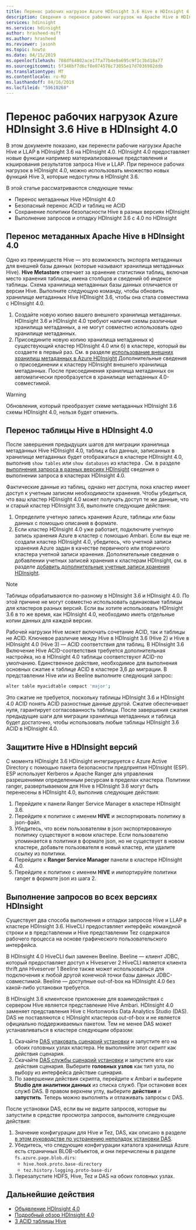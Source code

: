 ```yaml
---
title: Перенос рабочих нагрузок Azure HDInsight 3.6 Hive в HDInsight 4.0
description: Сведения о переносе рабочих нагрузок на Apache Hive в HDInsight 3.6 4.0 HDInsight.
services: hdinsight
ms.service: hdinsight
author: hrasheed-msft
ms.author: hrasheed
ms.reviewer: jasonh
ms.topic: howto
ms.date: 04/15/2019
ms.openlocfilehash: 708df64802ace17fa77b4e0a695c9f1c3bd18a77
ms.sourcegitcommit: 5f348bf7d6cf8e074576c73055e17d7036982ddb
ms.translationtype: MT
ms.contentlocale: ru-RU
ms.lasthandoff: 04/16/2019
ms.locfileid: "59610268"
---
```

# <a name="migrate-azure-hdinsight-36-hive-workloads-to-hdinsight-40"></a>Перенос рабочих нагрузок Azure HDInsight 3.6 Hive в HDInsight 4.0

В этом документе показано, как перенести рабочие нагрузки Apache Hive и LLAP в HDInsight 3.6 на HDInsight 4.0. HDInsight 4.0 предоставляет новые функции например материализованные представления и кэширования результатов запроса Hive и LLAP. При переносе рабочих нагрузок в HDInsight 4.0, можно использовать множество новых функций Hive 3, которые недоступны в HDInsight 3.6.

В этой статье рассматриваются следующие темы:

* Перенос метаданных Hive HDInsight 4.0
* Безопасный перенос ACID и таблиц не ACID
* Сохранение политики безопасности Hive в разных версиях HDInsight
* Выполнение запросов и отладку HDInsight 3.6 с 4.0 по HDInsight

## <a name="migrate-apache-hive-metadata-to-hdinsight-40"></a>Перенос метаданных Apache Hive в HDInsight 4.0

Одно из преимуществ Hive — это возможность экспорта метаданных для внешней базы данных (которые называют хранилища метаданных Hive). **Hive Metastore** отвечает за хранение статистики таблиц, включая место хранения таблицы, имена столбцов и сведений об индексе таблицы. Схема хранилища метаданных базы данных отличается от версии Hive. Выполните следующую команду, чтобы обновить хранилище метаданных Hive HDInsight 3.6, чтобы она стала совместима с HDInsight 4.0.

1. Создайте новую копию вашего внешнего хранилища метаданных. HDInsight 3.6 и HDInsight 4.0 требуют наличия схемы различные хранилища метаданных, а не могут совместно использовать одно хранилище метаданных.
1. Присоедините новую копию хранилища метаданных к) существующий кластер HDInsight 4.0 или б) в кластере, который вы создаете в первый раз. См. в разделе [использование внешних хранилищ метаданных в Azure HDInsight](../hdinsight-use-external-metadata-stores.md) Дополнительные сведения о присоединении к кластеру HDInsight внешнего хранилища метаданных. После присоединения хранилища метаданных он автоматически преобразуется в хранилище метаданных 4.0-совместимой.

> [!Warning]
> Обновления, который преобразует схеме метаданных HDInsight 3.6 схемы HDInsight 4.0, нельзя будет отменить.

## <a name="migrate-hive-tables-to-hdinsight-40"></a>Перенос таблицы Hive в HDInsight 4.0

После завершения предыдущих шагов для миграции хранилища метаданных Hive HDInsight 4.0, таблиц и баз данных, записанных в хранилище метаданных будет отображаться в кластере HDInsight 4.0, выполнив `show tables` или `show databases` из кластера . См. в разделе [выполнения запроса в разных версиях HDInsight](#query-execution-across-hdinsight-versions) сведения о выполнении запроса в кластерах HDInsight 4.0.

Фактические данные из таблиц, однако нет доступа, пока кластер имеет доступ к учетным записям необходимости хранения. Чтобы убедиться, что ваш кластер HDInsight 4.0 может получать доступ те же данные, что и старый кластер HDInsight 3.6, выполните следующие действия:

1. Определите учетную запись хранения Azure, таблицы или базы данных с помощью описания в формате.
2. Если кластер HDInsight 4.0 уже работает, подключите учетную запись хранения Azure в кластер с помощью Ambari. Если вы еще не создали кластер HDInsight 4.0, убедитесь, что учетной записи хранения Azure задан в качестве первичного или вторичного кластера учетной записи хранения. Дополнительные сведения о добавлении учетных записей хранения к кластерам HDInsight, см. в разделе [добавить дополнительные учетные записи хранения HDInsight](../hdinsight-hadoop-add-storage.md).

> [!Note]
> Таблицы обрабатываются по-разному в HDInsight 3.6 и HDInsight 4.0. По этой причине не могут совместно использовать одинаковые таблицы для кластеров разных версий. Если вы хотите использовать HDInsight 3.6 в то же время, как HDInsight 4.0, необходимо иметь отдельные копии данных для каждой версии.

Рабочей нагрузки Hive может включать сочетание ACID, так и таблицы не ACID. Ключевое различие между Hive в HDInsight 3.6 (Hive 2) и Hive в HDInsight 4.0 (Hive 3) — ACID соответствия для таблиц. В HDInsight 3.6 Включение Hive ACID-соответствия требуется дополнительная настройка, но в HDInsight 4.0 таблицы соответствуют ACID-по умолчанию. Единственное действие, необходимое для выполнения основных сжатие к таблице ACID в кластере 3,6 до миграции. В представлении Hive или из Beeline выполните следующий запрос:

```bash
alter table myacidtable compact 'major';
```

Это сжатие не требуется, поскольку таблицы HDInsight 3.6 и HDInsight 4.0 ACID понять ACID разностные данные другой. Сжатие обеспечивает нуля, гарантирует согласованность таблицы. После завершения сжатия предыдущие шаги для миграции хранилища метаданных и таблица будет достаточно, чтобы использовать любые таблицы HDInsight 3.6 ACID в HDInsight 4.0.

## <a name="secure-hive-across-hdinsight-versions"></a>Защитите Hive в HDInsight версий

С момента HDInsight 3.6 HDInsight интегрируется с Azure Active Directory с помощью пакета безопасности предприятия HDInsight (ESP). ESP использует Kerberos и Apache Ranger для управления разрешениями определенным ресурсам в пределах кластера. Политики ranger, развертываемом для Hive в HDInsight 3.6 могут быть перенесены в HDInsight 4.0, выполнив следующие действия:

1. Перейдите к панели Ranger Service Manager в кластере HDInsight 3.6.
2. Перейдите к политике с именем **HIVE** и экспортировать политику в json-файл.
3. Убедитесь, что всем пользователям в json экспортированную политику существуют в новом кластере. Если пользователю упоминается в политики в формате json, но не существует в новом кластере, добавьте пользователя в новый кластер, или удалите ссылку из политики.
4. Перейдите к **Ranger Service Manager** панели в кластере HDInsight 4.0.
5. Перейдите к политике с именем **HIVE** и импортируйте политики ranger в формате json из шага 2.

## <a name="query-execution-across-hdinsight-versions"></a>Выполнение запросов во всех версиях HDInsight

Существует два способа выполнения и отладки запросов Hive и LLAP в кластере HDInsight 3.6. HiveCLI предоставляет интерфейс командной строки и в представлении и Hive представлении Tez содержатся рабочего процесса на основе графического пользовательского интерфейса.

В HDInsight 4.0 HiveCLI был заменен Beeline. Beeline — клиент JDBC, который предоставляет доступ к Hiveserver 2 HiveCLI является клиента thrift для Hiveserver 1 Beeline также может использоваться для подключения к любой другой конечной точки базы данных JDBC-совместимой. Beeline — доступные out-of-box на HDInsight 4.0 без какой-либо установки требуется.

В HDInsight 3.6 клиентское приложение для взаимодействия с сервером Hive является представление Hive Ambari. HDInsight 4.0 заменяет представления Hive с Hortonworks Data Analytics Studio (DAS). DAS не поставляются с HDInsight кластеров out-of-box и не является официально поддерживаемых пакетом. Тем не менее DAS может устанавливаться в кластере следующим образом:

1. Скачайте [DAS упаковать сценарий установки](https://hdiconfigactions.blob.core.windows.net/dasinstaller/install-das-mpack.sh) и запустите его на обоих головных узлах кластера. Не выполняйте этот скрипт как действия сценария.
2. Скачайте [DAS службы сценарий установки](https://hdiconfigactions.blob.core.windows.net/dasinstaller/install-das-component.sh) и запустите его как действия сценария. Выберите **головных узлов** как тип узла, по выбору из интерфейса действие сценария.
3. По завершении действия скрипта, перейдите к Ambari и выберите **Studio для аналитики данных** из списка служб. При остановке всех служб DAS. В правом верхнем углу, выберите **действия** и **запустить**. Теперь можно выполнять и отлаживать запросы с DAS.

После установки DAS, если вы не видите запросов, которые вы запустили в средстве просмотра запросов, выполните следующие действия:

1. Значение конфигурации для Hive и Tez, DAS, как описано в разделе [в этом руководстве по устранению неполадок установки DAS](https://docs.hortonworks.com/HDPDocuments/DAS/DAS-1.2.0/troubleshooting/content/das_queries_not_appearing.html).
2. Убедитесь, что следующие конфигурации каталога хранилища Azure есть страничных BLOB-объектов, и они перечислены в разделе `fs.azure.page.blob.dirs`:
    * `hive.hook.proto.base-directory`
    * `tez.history.logging.proto-base-dir`
3. Перезапустите HDFS, Hive, Tez и DAS на обоих головных узлах.

## <a name="next-steps"></a>Дальнейшие действия

* [Объявление HDInsight 4.0](../hdinsight-version-release.md)
* [Подробный обзор HDInsight 4.0](https://azure.microsoft.com/blog/deep-dive-into-azure-hdinsight-4-0/)
* [3 ACID таблицы Hive](https://docs.hortonworks.com/HDPDocuments/HDP3/HDP-3.1.0/using-hiveql/content/hive_3_internals.html)